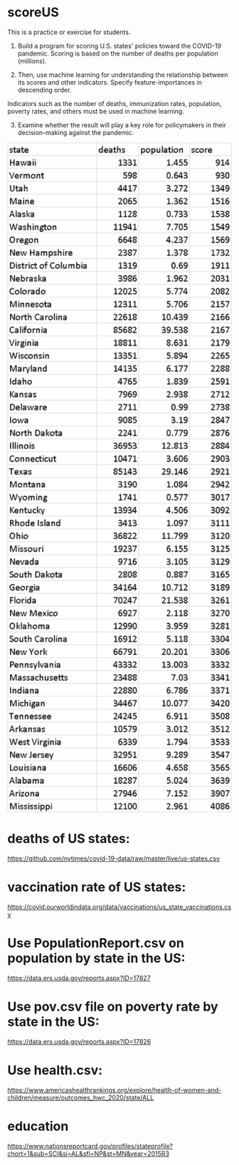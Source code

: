 # scoreUS
This is a practice or exercise for students.

1. Build a program for scoring U.S. states' policies toward the COVID-19 pandemic. 
Scoring is based on the number of deaths per population (millions).

2. Then, use machine learning for understanding the relationship between its scores and other indicators.
Specify feature-importances in descending order.

Indicators such as the number of deaths, immunization rates, population, 
poverty rates, and others must be used in machine learning.

3. Examine whether the result will play a key role for policymakers in their decision-making against the pandemic.

<img src=https://github.com/ytakefuji/scoreUS/raw/main/score.png  width=515 height=1507>

# deaths of US states:

https://github.com/nytimes/covid-19-data/raw/master/live/us-states.csv

# vaccination rate of US states:

https://covid.ourworldindata.org/data/vaccinations/us_state_vaccinations.csv

# Use PopulationReport.csv on population by state in the US:

https://data.ers.usda.gov/reports.aspx?ID=17827

# Use pov.csv file on poverty rate by state in the US:

https://data.ers.usda.gov/reports.aspx?ID=17826

# Use health.csv:

https://www.americashealthrankings.org/explore/health-of-women-and-children/measure/outcomes_hwc_2020/state/ALL

# education

https://www.nationsreportcard.gov/profiles/stateprofile?chort=1&sub=SCI&sj=AL&sfj=NP&st=MN&year=2015R3

